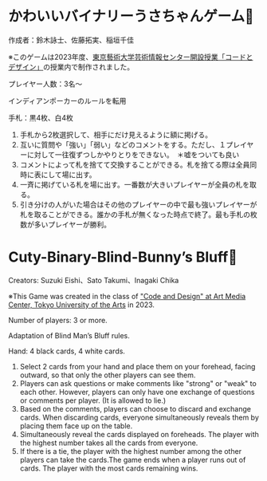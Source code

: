 # かわいいバイナリーうさちゃんゲーム🐰

作成者：鈴木詠士、佐藤拓実、稲垣千佳

※このゲームは2023年度、[東京藝術大学芸術情報センター開設授業「コードとデザイン」](https://teach.matsuuratomoya.com/docs/2023/code-design/)の授業内で制作されました。

プレイヤー人数：3名〜

インディアンポーカーのルールを転用

手札：黒4枚、白4枚

1. 手札から2枚選択して、相手にだけ見えるように額に掲げる。
2. 互いに質問や「強い」「弱い」などのコメントをする。ただし、１プレイヤーに対して一往復ずつしかやりとりをできない。　＊嘘をついても良い
3. コメントによって札を捨てて交換することができる。札を捨てる際は全員同時に表にして場に出す。
4. 一斉に掲げている札を場に出す。一番数が大きいプレイヤーが全員の札を取る。
5. 引き分けの人がいた場合はその他のプレイヤーの中で最も強いプレイヤーが札を取ることができる。誰かの手札が無くなった時点で終了。最も手札の枚数が多いプレイヤーが勝利。


# Cuty-Binary-Blind-Bunny’s Bluff🐰

Creators: Suzuki Eishi、Sato Takumi、Inagaki Chika

※This Game was created in the class of ["Code and Design" at Art Media Center, Tokyo University of the Arts](https://teach.matsuuratomoya.com/en/docs/2023/code-design/) in 2023.

Number of players: 3 or more. 

Adaptation of Blind Man’s Bluff rules. 

Hand: 4 black cards, 4 white cards.

1. Select 2 cards from your hand and place them on your forehead, facing outward, so that only the other players can see them.
2. Players can ask questions or make comments like "strong" or "weak" to each other. However, players can only have one exchange of questions or comments per player. (It is allowed to lie.)
3. Based on the comments, players can choose to discard and exchange cards. When discarding cards, everyone simultaneously reveals them by placing them face up on the table.
4. Simultaneously reveal the cards displayed on foreheads. The player with the highest number takes all the cards from everyone.
5. If there is a tie, the player with the highest number among the other players can take the cards.The game ends when a player runs out of cards. The player with the most cards remaining wins.

